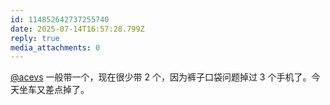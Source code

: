 ```yaml
---
id: 114852642737255740
date: 2025-07-14T16:57:28.799Z
reply: true
media_attachments: 0
---
```


[@acevs](https://mastodon.social/@acevs) 一般带一个，现在很少带 2 个，因为裤子口袋问题掉过 3 个手机了。今天坐车又差点掉了。

